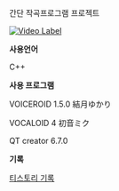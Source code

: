 간단 작곡프로그램 프로젝트


[![Video Label](http://img.youtube.com/vi/vzqXBGy0Ciw/0.jpg)](https://youtu.be/vzqXBGy0Ciw)


__사용언어__

C++



__사용 프로그램__

VOICEROID 1.5.0 結月ゆかり

VOCALOID 4 初音ミク

QT creator 6.7.0



__기록__

[티스토리 기록](https://nonamed02.tistory.com/12)

